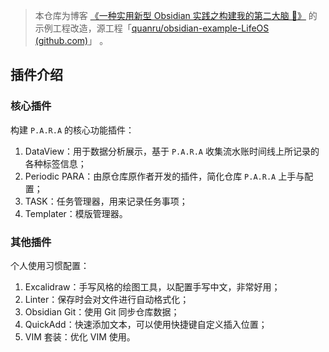 > 本仓库为博客 [《一种实用新型 Obsidian 实践之构建我的第二大脑 🧠》](https://quanru.github.io/2023/06/18/%E4%B8%80%E7%A7%8D%E5%AE%9E%E7%94%A8%E6%96%B0%E5%9E%8B%20Obsidian%20%E5%AE%9E%E8%B7%B5%E4%B9%8B%E6%9E%84%E5%BB%BA%E6%88%91%E7%9A%84%E7%AC%AC%E4%BA%8C%E5%A4%A7%E8%84%91%20%F0%9F%A7%A0/) 的示例工程改造，源工程「[quanru/obsidian-example-LifeOS (github.com)](https://github.com/quanru/obsidian-example-LifeOS)」 。

## 插件介绍

### 核心插件

构建 `P.A.R.A` 的核心功能插件：

1. DataView：用于数据分析展示，基于 `P.A.R.A` 收集流水账时间线上所记录的各种标签信息；
2. Periodic PARA：由原仓库原作者开发的插件，简化仓库 `P.A.R.A` 上手与配置；
3. TASK：任务管理器，用来记录任务事项；
4. Templater：模版管理器。

### 其他插件

个人使用习惯配置：

1. Excalidraw：手写风格的绘图工具，以配置手写中文，非常好用；
2. Linter：保存时会对文件进行自动格式化；
3. Obsidian Git：使用 Git 同步仓库数据；
4. QuickAdd：快速添加文本，可以使用快捷键自定义插入位置；
5. VIM 套装：优化 VIM 使用。  



